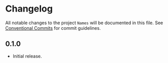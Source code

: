 # Changelog

All notable changes to the project `Names` will be documented in this file.
See [Conventional Commits](https://conventionalcommits.org) for commit guidelines.

## 0.1.0

- Initial release.
